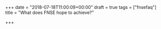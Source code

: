 +++
date = "2018-07-18T11:00:09+00:00"
draft = true
tags = ["fnsefaq"]
title = "What does FNSE hope to achieve?"

+++
